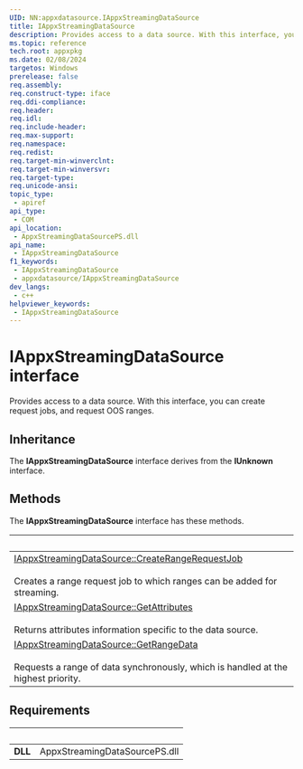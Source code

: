 ```yaml
---
UID: NN:appxdatasource.IAppxStreamingDataSource
title: IAppxStreamingDataSource
description: Provides access to a data source. With this interface, you can create request jobs, and request OOS ranges.
ms.topic: reference
tech.root: appxpkg
ms.date: 02/08/2024
targetos: Windows
prerelease: false
req.assembly: 
req.construct-type: iface
req.ddi-compliance: 
req.header: 
req.idl: 
req.include-header: 
req.max-support: 
req.namespace: 
req.redist: 
req.target-min-winverclnt: 
req.target-min-winversvr: 
req.target-type: 
req.unicode-ansi: 
topic_type:
 - apiref
api_type:
 - COM
api_location:
 - AppxStreamingDataSourcePS.dll
api_name:
 - IAppxStreamingDataSource
f1_keywords:
 - IAppxStreamingDataSource
 - appxdatasource/IAppxStreamingDataSource
dev_langs:
 - c++
helpviewer_keywords:
 - IAppxStreamingDataSource
---
```


# IAppxStreamingDataSource interface

Provides access to a data source. With this interface, you can create request jobs, and request OOS ranges.

## Inheritance

The **IAppxStreamingDataSource** interface derives from the **IUnknown** interface.

## Methods

The **IAppxStreamingDataSource** interface has these methods.

| &nbsp; |
| ---- |
| [IAppxStreamingDataSource::CreateRangeRequestJob](../appxdatasource/nf-appxdatasource-iappxstreamingdatasource-createrangerequestjob.md) <br><br> Creates a range request job to which ranges can be added for streaming. |
| [IAppxStreamingDataSource::GetAttributes](../appxdatasource/nf-appxdatasource-iappxstreamingdatasource-getattributes.md) <br><br> Returns attributes information specific to the data source. |
| [IAppxStreamingDataSource::GetRangeData](../appxdatasource/nf-appxdatasource-iappxstreamingdatasource-getrangedata.md) <br><br> Requests a range of data synchronously, which is handled at the highest priority. |

## Requirements

| &nbsp; | &nbsp; |
| ---- |:---- |
| **DLL** | AppxStreamingDataSourcePS.dll |

